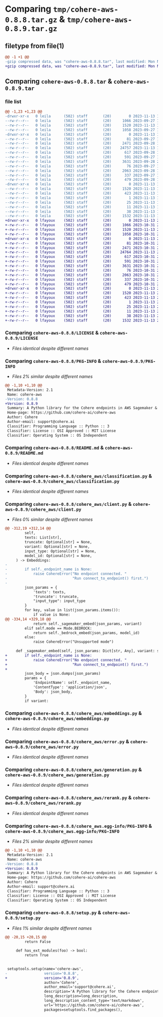 # Comparing `tmp/cohere-aws-0.8.8.tar.gz` & `tmp/cohere-aws-0.8.9.tar.gz`

## filetype from file(1)

```diff
@@ -1 +1 @@
-gzip compressed data, was "cohere-aws-0.8.8.tar", last modified: Mon Nov 13 18:23:06 2023, max compression
+gzip compressed data, was "cohere-aws-0.8.9.tar", last modified: Mon Nov 13 21:37:30 2023, max compression
```

## Comparing `cohere-aws-0.8.8.tar` & `cohere-aws-0.8.9.tar`

### file list

```diff
@@ -1,23 +1,23 @@
-drwxr-xr-x   0 leila      (502) staff       (20)        0 2023-11-13 18:23:06.581367 cohere-aws-0.8.8/
--rw-r--r--   0 leila      (502) staff       (20)     1066 2023-09-27 17:07:59.000000 cohere-aws-0.8.8/LICENSE
--rw-r--r--   0 leila      (502) staff       (20)     1520 2023-11-13 18:23:06.581245 cohere-aws-0.8.8/PKG-INFO
--rw-r--r--   0 leila      (502) staff       (20)     1058 2023-09-27 17:07:59.000000 cohere-aws-0.8.8/README.md
-drwxr-xr-x   0 leila      (502) staff       (20)        0 2023-11-13 18:23:06.580336 cohere-aws-0.8.8/cohere_aws/
--rw-r--r--   0 leila      (502) staff       (20)       81 2023-09-27 17:07:59.000000 cohere-aws-0.8.8/cohere_aws/__init__.py
--rw-r--r--   0 leila      (502) staff       (20)     2471 2023-09-28 19:13:26.000000 cohere-aws-0.8.8/cohere_aws/classification.py
--rw-r--r--   0 leila      (502) staff       (20)    24757 2023-11-13 18:22:00.000000 cohere-aws-0.8.8/cohere_aws/client.py
--rw-r--r--   0 leila      (502) staff       (20)      617 2023-09-28 19:13:26.000000 cohere-aws-0.8.8/cohere_aws/embeddings.py
--rw-r--r--   0 leila      (502) staff       (20)      591 2023-09-27 17:07:59.000000 cohere-aws-0.8.8/cohere_aws/error.py
--rw-r--r--   0 leila      (502) staff       (20)     3631 2023-09-28 23:59:27.000000 cohere-aws-0.8.8/cohere_aws/generation.py
--rw-r--r--   0 leila      (502) staff       (20)       76 2023-09-27 17:07:59.000000 cohere-aws-0.8.8/cohere_aws/mode.py
--rw-r--r--   0 leila      (502) staff       (20)     2063 2023-09-28 19:13:26.000000 cohere-aws-0.8.8/cohere_aws/rerank.py
--rw-r--r--   0 leila      (502) staff       (20)      337 2023-09-27 17:07:59.000000 cohere-aws-0.8.8/cohere_aws/response.py
--rw-r--r--   0 leila      (502) staff       (20)      479 2023-09-28 19:13:26.000000 cohere-aws-0.8.8/cohere_aws/summary.py
-drwxr-xr-x   0 leila      (502) staff       (20)        0 2023-11-13 18:23:06.581077 cohere-aws-0.8.8/cohere_aws.egg-info/
--rw-r--r--   0 leila      (502) staff       (20)     1520 2023-11-13 18:23:06.000000 cohere-aws-0.8.8/cohere_aws.egg-info/PKG-INFO
--rw-r--r--   0 leila      (502) staff       (20)      423 2023-11-13 18:23:06.000000 cohere-aws-0.8.8/cohere_aws.egg-info/SOURCES.txt
--rw-r--r--   0 leila      (502) staff       (20)        1 2023-11-13 18:23:06.000000 cohere-aws-0.8.8/cohere_aws.egg-info/dependency_links.txt
--rw-r--r--   0 leila      (502) staff       (20)       25 2023-11-13 18:23:06.000000 cohere-aws-0.8.8/cohere_aws.egg-info/requires.txt
--rw-r--r--   0 leila      (502) staff       (20)       11 2023-11-13 18:23:06.000000 cohere-aws-0.8.8/cohere_aws.egg-info/top_level.txt
--rw-r--r--   0 leila      (502) staff       (20)       38 2023-11-13 18:23:06.581407 cohere-aws-0.8.8/setup.cfg
--rw-r--r--   0 leila      (502) staff       (20)     1532 2023-11-13 18:22:00.000000 cohere-aws-0.8.8/setup.py
+drwxr-xr-x   0 lfayoux    (502) staff       (20)        0 2023-11-13 21:37:30.003064 cohere-aws-0.8.9/
+-rw-r--r--   0 lfayoux    (502) staff       (20)     1066 2023-10-31 20:48:13.000000 cohere-aws-0.8.9/LICENSE
+-rw-r--r--   0 lfayoux    (502) staff       (20)     1520 2023-11-13 21:37:30.002942 cohere-aws-0.8.9/PKG-INFO
+-rw-r--r--   0 lfayoux    (502) staff       (20)     1058 2023-10-31 20:48:13.000000 cohere-aws-0.8.9/README.md
+drwxr-xr-x   0 lfayoux    (502) staff       (20)        0 2023-11-13 21:37:30.001529 cohere-aws-0.8.9/cohere_aws/
+-rw-r--r--   0 lfayoux    (502) staff       (20)       81 2023-10-31 20:48:13.000000 cohere-aws-0.8.9/cohere_aws/__init__.py
+-rw-r--r--   0 lfayoux    (502) staff       (20)     2471 2023-10-31 20:48:13.000000 cohere-aws-0.8.9/cohere_aws/classification.py
+-rw-r--r--   0 lfayoux    (502) staff       (20)    24764 2023-11-13 21:28:03.000000 cohere-aws-0.8.9/cohere_aws/client.py
+-rw-r--r--   0 lfayoux    (502) staff       (20)      617 2023-10-31 20:48:13.000000 cohere-aws-0.8.9/cohere_aws/embeddings.py
+-rw-r--r--   0 lfayoux    (502) staff       (20)      591 2023-10-31 20:48:13.000000 cohere-aws-0.8.9/cohere_aws/error.py
+-rw-r--r--   0 lfayoux    (502) staff       (20)     3631 2023-10-31 20:48:13.000000 cohere-aws-0.8.9/cohere_aws/generation.py
+-rw-r--r--   0 lfayoux    (502) staff       (20)       76 2023-10-31 20:48:13.000000 cohere-aws-0.8.9/cohere_aws/mode.py
+-rw-r--r--   0 lfayoux    (502) staff       (20)     2063 2023-10-31 20:48:13.000000 cohere-aws-0.8.9/cohere_aws/rerank.py
+-rw-r--r--   0 lfayoux    (502) staff       (20)      337 2023-10-31 20:48:13.000000 cohere-aws-0.8.9/cohere_aws/response.py
+-rw-r--r--   0 lfayoux    (502) staff       (20)      479 2023-10-31 20:48:13.000000 cohere-aws-0.8.9/cohere_aws/summary.py
+drwxr-xr-x   0 lfayoux    (502) staff       (20)        0 2023-11-13 21:37:30.002770 cohere-aws-0.8.9/cohere_aws.egg-info/
+-rw-r--r--   0 lfayoux    (502) staff       (20)     1520 2023-11-13 21:37:29.000000 cohere-aws-0.8.9/cohere_aws.egg-info/PKG-INFO
+-rw-r--r--   0 lfayoux    (502) staff       (20)      423 2023-11-13 21:37:29.000000 cohere-aws-0.8.9/cohere_aws.egg-info/SOURCES.txt
+-rw-r--r--   0 lfayoux    (502) staff       (20)        1 2023-11-13 21:37:29.000000 cohere-aws-0.8.9/cohere_aws.egg-info/dependency_links.txt
+-rw-r--r--   0 lfayoux    (502) staff       (20)       25 2023-11-13 21:37:29.000000 cohere-aws-0.8.9/cohere_aws.egg-info/requires.txt
+-rw-r--r--   0 lfayoux    (502) staff       (20)       11 2023-11-13 21:37:29.000000 cohere-aws-0.8.9/cohere_aws.egg-info/top_level.txt
+-rw-r--r--   0 lfayoux    (502) staff       (20)       38 2023-11-13 21:37:30.003099 cohere-aws-0.8.9/setup.cfg
+-rw-r--r--   0 lfayoux    (502) staff       (20)     1532 2023-11-13 21:28:11.000000 cohere-aws-0.8.9/setup.py
```

### Comparing `cohere-aws-0.8.8/LICENSE` & `cohere-aws-0.8.9/LICENSE`

 * *Files identical despite different names*

### Comparing `cohere-aws-0.8.8/PKG-INFO` & `cohere-aws-0.8.9/PKG-INFO`

 * *Files 2% similar despite different names*

```diff
@@ -1,10 +1,10 @@
 Metadata-Version: 2.1
 Name: cohere-aws
-Version: 0.8.8
+Version: 0.8.9
 Summary: A Python library for the Cohere endpoints in AWS Sagemaker & Bedrock
 Home-page: https://github.com/cohere-ai/cohere-aws
 Author: Cohere
 Author-email: support@cohere.ai
 Classifier: Programming Language :: Python :: 3
 Classifier: License :: OSI Approved :: MIT License
 Classifier: Operating System :: OS Independent
```

### Comparing `cohere-aws-0.8.8/README.md` & `cohere-aws-0.8.9/README.md`

 * *Files identical despite different names*

### Comparing `cohere-aws-0.8.8/cohere_aws/classification.py` & `cohere-aws-0.8.9/cohere_aws/classification.py`

 * *Files identical despite different names*

### Comparing `cohere-aws-0.8.8/cohere_aws/client.py` & `cohere-aws-0.8.9/cohere_aws/client.py`

 * *Files 0% similar despite different names*

```diff
@@ -312,19 +312,14 @@
         self,
         texts: List[str],
         truncate: Optional[str] = None,
         variant: Optional[str] = None,
         input_type: Optional[str] = None,
         model_id: Optional[str] = None,
     ) -> Embeddings:
-
-        if self._endpoint_name is None:
-            raise CohereError("No endpoint connected. "
-                              "Run connect_to_endpoint() first.")
-
         json_params = {
             'texts': texts,
             'truncate': truncate,
             "input_type": input_type
         }
         for key, value in list(json_params.items()):
             if value is None:
@@ -334,14 +329,18 @@
             return self._sagemaker_embed(json_params, variant)
         elif self.mode == Mode.BEDROCK:
             return self._bedrock_embed(json_params, model_id)
         else:
             raise CohereError("Unsupported mode")
 
     def _sagemaker_embed(self, json_params: Dict[str, Any], variant: str):
+        if self._endpoint_name is None:
+            raise CohereError("No endpoint connected. "
+                              "Run connect_to_endpoint() first.")
+        
         json_body = json.dumps(json_params)
         params = {
             'EndpointName': self._endpoint_name,
             'ContentType': 'application/json',
             'Body': json_body,
         }
         if variant:
```

### Comparing `cohere-aws-0.8.8/cohere_aws/embeddings.py` & `cohere-aws-0.8.9/cohere_aws/embeddings.py`

 * *Files identical despite different names*

### Comparing `cohere-aws-0.8.8/cohere_aws/error.py` & `cohere-aws-0.8.9/cohere_aws/error.py`

 * *Files identical despite different names*

### Comparing `cohere-aws-0.8.8/cohere_aws/generation.py` & `cohere-aws-0.8.9/cohere_aws/generation.py`

 * *Files identical despite different names*

### Comparing `cohere-aws-0.8.8/cohere_aws/rerank.py` & `cohere-aws-0.8.9/cohere_aws/rerank.py`

 * *Files identical despite different names*

### Comparing `cohere-aws-0.8.8/cohere_aws.egg-info/PKG-INFO` & `cohere-aws-0.8.9/cohere_aws.egg-info/PKG-INFO`

 * *Files 2% similar despite different names*

```diff
@@ -1,10 +1,10 @@
 Metadata-Version: 2.1
 Name: cohere-aws
-Version: 0.8.8
+Version: 0.8.9
 Summary: A Python library for the Cohere endpoints in AWS Sagemaker & Bedrock
 Home-page: https://github.com/cohere-ai/cohere-aws
 Author: Cohere
 Author-email: support@cohere.ai
 Classifier: Programming Language :: Python :: 3
 Classifier: License :: OSI Approved :: MIT License
 Classifier: Operating System :: OS Independent
```

### Comparing `cohere-aws-0.8.8/setup.py` & `cohere-aws-0.8.9/setup.py`

 * *Files 1% similar despite different names*

```diff
@@ -20,15 +20,15 @@
         return False
 
     def has_ext_modules(foo) -> bool:
         return True
 
 
 setuptools.setup(name='cohere-aws',
-                 version='0.8.8',
+                 version='0.8.9',
                  author='Cohere',
                  author_email='support@cohere.ai',
                  description='A Python library for the Cohere endpoints in AWS Sagemaker & Bedrock',
                  long_description=long_description,
                  long_description_content_type='text/markdown',
                  url='https://github.com/cohere-ai/cohere-aws',
                  packages=setuptools.find_packages(),
```

